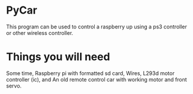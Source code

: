 PyCar
=====
This program can be used to control a raspberry up using a ps3 controller or other wireless controller.

Things you will need
=====
Some time,
Raspberry pi with formatted sd card,
Wires,
L293d motor controller (ic), and
An old remote control car with working motor and front servo.
